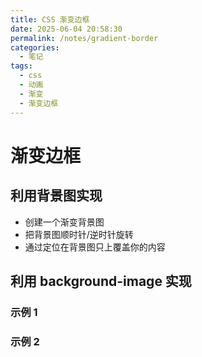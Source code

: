 ```yaml
---
title: CSS 渐变边框
date: 2025-06-04 20:58:30
permalink: /notes/gradient-border
categories:
  - 笔记
tags:
  - css
  - 动画
  - 渐变
  - 渐变边框
---
```


# 渐变边框

## 利用背景图实现

- 创建一个渐变背景图
- 把背景图顺时针/逆时针旋转
- 通过定位在背景图只上覆盖你的内容

<demo react="react/CssBorder/One/index.tsx" 
:reactFiles="['react/CssBorder/One/index.tsx','react/CssBorder/One/index.scss']" 
/>

## 利用 background-image 实现

### 示例 1

<demo react="react/CssBorder/Two/index.tsx"
:reactFiles="['react/CssBorder/Two/index.tsx','react/CssBorder/Two/index.scss']"
/>

### 示例 2

<demo react="react/CssBorder/Three/index.tsx"
:reactFiles="['react/CssBorder/Three/index.tsx','react/CssBorder/Three/index.scss']"
/>
